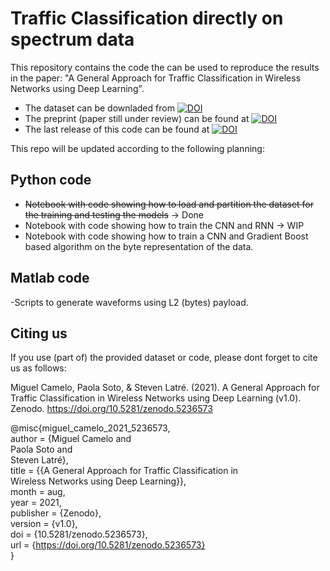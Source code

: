 # Traffic Classification directly on spectrum data
This repository contains the code the can be used to reproduce the results in the paper: "A General Approach for Traffic Classification in Wireless Networks using Deep Learning".  
- The dataset can be downladed from [![DOI](https://zenodo.org/badge/DOI/10.5281/zenodo.5208201.svg)](https://doi.org/10.5281/zenodo.5208201)
- The preprint (paper still under review) can be found at [![DOI](https://zenodo.org/badge/DOI/10.5281/zenodo.5236573.svg)](https://doi.org/10.5281/zenodo.5236573)
- The last release of this code can be found at [![DOI](https://zenodo.org/badge/396962821.svg)](https://zenodo.org/badge/latestdoi/396962821)

This repo will be updated according to the following planning:  

## Python code  
- ~~Notebook with code showing how to load and partition the dataset for the training and testing the models~~ -> Done
- Notebook with code showing how to train the CNN and RNN -> WIP
- Notebook with code showing how to train a CNN and Gradient Boost based algorithm on the byte representation of the data.

## Matlab code
-Scripts to generate waveforms using L2 (bytes) payload.  


## Citing us
If you use (part of) the provided dataset or code, please dont forget to cite us as follows:  

Miguel Camelo, Paola Soto, & Steven Latré. (2021). A General Approach for Traffic Classification in Wireless Networks using Deep Learning (v1.0). Zenodo. https://doi.org/10.5281/zenodo.5236573

@misc{miguel_camelo_2021_5236573,  
  author       = {Miguel Camelo and  
                  Paola Soto and  
                  Steven Latré},  
  title        = {{A General Approach for Traffic Classification in   
                   Wireless Networks using Deep Learning}},  
  month        = aug,  
  year         = 2021,  
  publisher    = {Zenodo},  
  version      = {v1.0},  
  doi          = {10.5281/zenodo.5236573},  
  url          = {https://doi.org/10.5281/zenodo.5236573}  
}  
